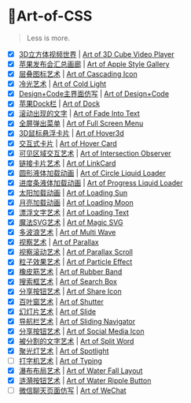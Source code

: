 # 🎨Art-of-CSS

> Less is more.

- [x] [3D立方体视频世界](https://doublez0108.github.io/Art-of-CSS/Art-of-3DCubeVideoPlayer/3DCubePlayer.html) | [Art of 3D Cube Video Player](https://doublez0108.github.io/Art-of-CSS/Art-of-3DCubeVideoPlayer/3DCubePlayer.html)
- [x] [苹果发布会汇总画廊](https://doublez0108.github.io/Art-of-CSS/Art-of-AppleStyleGallery/AppleStyleGallery.html) | [Art of Apple Style Gallery](https://doublez0108.github.io/Art-of-CSS/Art-of-AppleStyleGallery/AppleStyleGallery.html)
- [x] [层叠图标艺术](https://doublez0108.github.io/Art-of-CSS/Art-of-CascadingIcon/CascadingIcon.html) | [Art of Cascading Icon](https://doublez0108.github.io/Art-of-CSS/Art-of-CascadingIcon/CascadingIcon.html)
- [x] [冷光艺术](https://doublez0108.github.io/Art-of-CSS/Art-of-ColdLight/ColdLight.html) | [Art of Cold Light](https://doublez0108.github.io/Art-of-CSS/Art-of-ColdLight/ColdLight.html)
- [x] [Design+Code主界面仿写](https://doublez0108.github.io/Art-of-CSS/Art-of-Design+Code/DesignCode.html) | [Art of Design+Code](https://doublez0108.github.io/Art-of-CSS/Art-of-Design+Code/DesignCode.html)
- [x] [苹果Dock栏](https://doublez0108.github.io/Art-of-CSS/Art-of-Dock/dock.html) | [Art of Dock](https://doublez0108.github.io/Art-of-CSS/Art-of-Dock/dock.html)
- [x] [滚动出现的文字](https://doublez0108.github.io/Art-of-CSS/Art-of-FadeIntoText/FadeIntoText.html) | [Art of Fade Into Text](https://doublez0108.github.io/Art-of-CSS/Art-of-FadeIntoText/FadeIntoText.html)
- [x] [全屏弹出菜单](https://doublez0108.github.io/Art-of-CSS/Art-of-FullScreenMenu/FullScreenMenu.html) | [Art of Full Screen Menu](https://doublez0108.github.io/Art-of-CSS/Art-of-FullScreenMenu/FullScreenMenu.html)
- [x] [3D鼠标悬浮卡片](https://doublez0108.github.io/Art-of-CSS/Art-of-Hover3d/hover3d.html) | [Art of Hover3d](https://doublez0108.github.io/Art-of-CSS/Art-of-Hover3d/hover3d.html)
- [x] [交互式卡片](https://doublez0108.github.io/Art-of-CSS/Art-of-HoverCard/HoverCard.html) | [Art of Hover Card](https://doublez0108.github.io/Art-of-CSS/Art-of-HoverCard/HoverCard.html)
- [x] [可见区域交互艺术](https://doublez0108.github.io/Art-of-CSS/Art-of-IntersectionObserver/IntersectionObserver.html) | [Art of Intersection Observer](https://doublez0108.github.io/Art-of-CSS/Art-of-IntersectionObserver/IntersectionObserver.html)
- [x] [链接卡片艺术](https://doublez0108.github.io/Art-of-CSS/Art-of-LinkCard/linkcard.html) | [Art of LinkCard](https://doublez0108.github.io/Art-of-CSS/Art-of-LinkCard/linkcard.html)
- [x] [圆形液体加载动画](https://doublez0108.github.io/Art-of-CSS/Art-of-LiquidLoader/CircleLiquidLoader.html) | [Art of  Circle Liquid Loader](https://doublez0108.github.io/Art-of-CSS/Art-of-LiquidLoader/CircleLiquidLoader.html)
- [x] [进度条液体加载动画](https://doublez0108.github.io/Art-of-CSS/Art-of-LiquidLoader/ProgressLiquidLoader.html) | [Art of Progress Liquid Loader](https://doublez0108.github.io/Art-of-CSS/Art-of-LiquidLoader/ProgressLiquidLoader.html)
- [x] [太阳加载动画](https://doublez0108.github.io/Art-of-CSS/Art-of-LoadingAnimation/LoadingSun.html) | [Art of Loading Sun](https://doublez0108.github.io/Art-of-CSS/Art-of-LoadingAnimation/LoadingSun.html)
- [x] [月亮加载动画](https://doublez0108.github.io/Art-of-CSS/Art-of-LoadingAnimation/LoadingMoon.html) | [Art of Loading Moon](https://doublez0108.github.io/Art-of-CSS/Art-of-LoadingAnimation/LoadingMoon.html)
- [x] [漂浮文字艺术](https://doublez0108.github.io/Art-of-CSS/Art-of-LoadingText/LoadingText.html) | [Art of Loading Text](https://doublez0108.github.io/Art-of-CSS/Art-of-LoadingText/LoadingText.html)
- [x] [魔法SVG艺术](https://doublez0108.github.io/Art-of-CSS/Art-of-MagicSVG/MagicSVG.html) | [Art of Magic SVG](https://doublez0108.github.io/Art-of-CSS/Art-of-MagicSVG/MagicSVG.html)
- [x] [多波浪艺术](https://doublez0108.github.io/Art-of-CSS/Art-of-MultiWave/MultiWave.html) | [Art of Multi Wave](https://doublez0108.github.io/Art-of-CSS/Art-of-MultiWave/MultiWave.html)
- [x] [视察艺术](https://doublez0108.github.io/Art-of-CSS/Art-of-Parallax/parallax.html) | [Art of Parallax](https://doublez0108.github.io/Art-of-CSS/Art-of-Parallax/parallax.html)
- [x] [视察滚动艺术](https://doublez0108.github.io/Art-of-CSS/Art-of-ParallaxScroll/ParallaxScroll.html) | [Art of Parallax Scroll](https://doublez0108.github.io/Art-of-CSS/Art-of-ParallaxScroll/ParallaxScroll.html)
- [x] [粒子效果艺术](https://doublez0108.github.io/Art-of-CSS/Art-of-ParticleEffect/ParticleEffect.html) | [Art of Particle Effect](https://doublez0108.github.io/Art-of-CSS/Art-of-ParticleEffect/ParticleEffect.html)
- [x] [橡皮筋艺术](https://doublez0108.github.io/Art-of-CSS/Art-of-RubberBand/RubberBand.html) | [Art of Rubber Band](https://doublez0108.github.io/Art-of-CSS/Art-of-RubberBand/RubberBand.html)
- [x] [搜索框艺术](https://doublez0108.github.io/Art-of-CSS/Art-of-SearchBox/SearchBox.html) | [Art of Search Box](https://doublez0108.github.io/Art-of-CSS/Art-of-SearchBox/SearchBox.html)
- [x] [分享按钮艺术](https://doublez0108.github.io/Art-of-CSS/Art-of-ShareIcon/ShareIcon.html) | [Art of Share Icon](https://doublez0108.github.io/Art-of-CSS/Art-of-ShareIcon/ShareIcon.html)
- [x] [百叶窗艺术](https://doublez0108.github.io/Art-of-CSS/Art-of-Shutter/shutter.html) | [Art of Shutter](https://doublez0108.github.io/Art-of-CSS/Art-of-Shutter/shutter.html)
- [x] [幻灯片艺术](https://doublez0108.github.io/Art-of-CSS/Art-of-Slide/slide.html) | [Art of Slide](https://doublez0108.github.io/Art-of-CSS/Art-of-Slide/slide.html)
- [x] [导航栏艺术](https://doublez0108.github.io/Art-of-CSS/Art-of-SlidingNavigator/SlidingNavigator.html) | [Art of Sliding Navigator](https://doublez0108.github.io/Art-of-CSS/Art-of-SlidingNavigator/SlidingNavigator.html)
- [x] [分享按钮艺术](https://doublez0108.github.io/Art-of-CSS/Art-of-SocialMediaIcon/SocialMediaIcon.html) | [Art of Social Media Icon](https://doublez0108.github.io/Art-of-CSS/Art-of-SocialMediaIcon/SocialMediaIcon.html)
- [x] [被分割的文字艺术](https://doublez0108.github.io/Art-of-CSS/Art-of-SplitWord/SplitWord.html) | [Art of Split Word](https://doublez0108.github.io/Art-of-CSS/Art-of-SplitWord/SplitWord.html)
- [x] [聚光灯艺术](https://doublez0108.github.io/Art-of-CSS/Art-of-Spotlight/spotlight.html) | [Art of Spotlight](https://doublez0108.github.io/Art-of-CSS/Art-of-Spotlight/spotlight.html)
- [ ] [打字机艺术](https://doublez0108.github.io/Art-of-CSS/Art-of-Typing/typing.html) | [Art of Typing](https://doublez0108.github.io/Art-of-CSS/Art-of-Typing/typing.html)
- [x] [瀑布布局艺术](https://doublez0108.github.io/Art-of-CSS/Art-of-WaterFallLayout/WaterFallLayout.html) | [Art of Water Fall Layout](https://doublez0108.github.io/Art-of-CSS/Art-of-WaterFallLayout/WaterFallLayout.html)
- [x] [涟漪按钮艺术](https://doublez0108.github.io/Art-of-CSS/Art-of-WaterRippleButton/WaterRippleButton.html) | [Art of Water Ripple Button](https://doublez0108.github.io/Art-of-CSS/Art-of-WaterRippleButton/WaterRippleButton.html)
- [ ] [微信聊天页面仿写](https://doublez0108.github.io/Art-of-CSS/Art-of-WeChat/wechat.html) | [Art of WeChat](https://doublez0108.github.io/Art-of-CSS/Art-of-WeChat/wechat.html)
